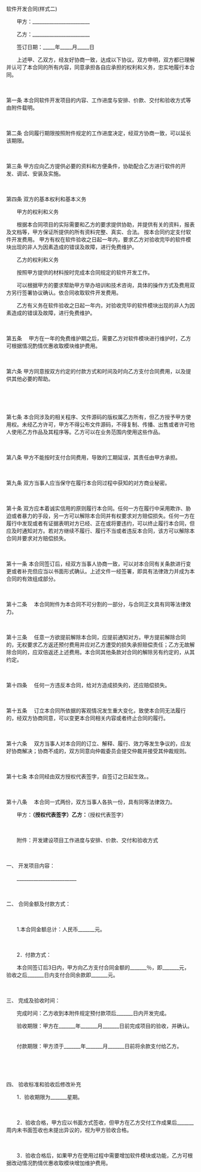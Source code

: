 



软件开发合同(样式二)



 

　　甲方：________________________　　

　　乙方：________________________　　

　　签订日期：_____年_____月_____日 　　

　　上述甲、乙双方，经友好协商一致，达成以下协议。双方申明，双方都已理解并认可了本合同的所有内容，同意承担各自应承担的权利和义务，忠实地履行本合同。 

　　

第一条
本合同软件开发项目的内容、工作进度与安排、价款、交付和验收方式等由附件载明。

　　

第二条
合同履行期限按照附件规定的工作进度决定，经双方协商一致，可以延长该期限。

　　

第三条
甲方应向乙方提供必要的资料和方便条件，协助配合乙方进行软件的开发、调试、安装及实施。

　　

第四条
双方的基本权利和基本义务　　

　　甲方的权利和义务 　　

　　根据本合同项目的实际需要和乙方的要求提供协助，并提供有关的资料，报表及文档等，甲方保证所提供的所有资料完整、真实、合法。 按本合同约定支付软件开发费用。 甲方有权在软件验收之日起一年内，要求乙方对验收完毕的软件模块出现的非人为因素造成的错误及故障，进行免费维护。　　

　　乙方的权利和义务 　　

　　按照甲方提供的材料按时完成本合同规定的软件开发工作。 

　　可以根据甲方的要求帮助甲方举办培训和技术咨询，具体的操作方式及费用双方另行签署协议确认。依合同收取软件开发费用。

　　乙方有义务在软件验收之日起一年内，对验收完毕的软件模块出现的非人为因素造成的错误及故障，进行免费维护。 

　　

第五条
　甲方在一年的免费维护期之后，需要乙方对软件模块进行维护时，乙方可根据情况酌情优惠收取模块维护费用。

　　

第六条
甲方同意按双方约定的付款方式和时间及时向乙方支付合同费用，以及提供其他必要的帮助。

　　

　　

第七条
本合同涉及的相关程序、文件源码的版权属乙方所有，但乙方授予甲方使用权。未经乙方许可，甲方不得公布文件源码，不得复制、传播、出售或者许可他人使用乙方作品及其程序等。乙方可以在业务范围内使用这些作品。

　　

第八条
甲方不能按时支付合同费用，导致的工期延误，其责任由甲方承担。

　　

第九条
双方当事人应当保守在履行本合同过程中获知的对方商业秘密。

　　

第十条
双方应本着诚实信用的原则履行本合同。任何一方在履行中采用欺诈、胁迫或者暴力的手段，另一方可以解除本合同并有权要求对方赔偿损失。任何一方在履行中发现或者有证据表明对方已经、正在或将要违约，可以终止履行本合同，但应及时通知对方。若对方继续不履行、履行不当或者违反本合同，该方可以解除本合同并要求对方赔偿损失。

　　

第十一条
本合同签订后，经双方当事人协商一致，可以对本合同有关条款进行变更或者补充但应当以书面形式确认。上述文件一经签署，即具有法律效力并成为本合同的有效组成部分。

　　

第十二条
　本合同附件为本合同不可分割的一部分，与合同正文具有同等法律效力。

　　

第十三条
　任意一方欲提前解除本合同，应提前通知对方。甲方提前解除合同的，无权要求乙方返还预付费用并应对乙方遭受的损失承担赔偿责任；乙方无故解除合同的，应双倍返还上述费用。本合同其他条款对合同的解除另有约定的，从其约定。

　　

第十四条
　任何一方违反本合同，给对方造成损失的，还应赔偿损失。

　　

第十五条
　订立本合同所依据的客观情况发生重大变化，致使本合同无法履行的，经双方协商同意，可以变更本合同相关内容或者终止合同的履行。

　　

第十六条
　双方当事人对本合同的订立、解释、履行、效力等发生争议的，应友好协商解决；协商不成的，双方同意向仲裁委员会提交仲裁并接受其仲裁规则。

　　

第十七条
本合同经由双方授权代表签字，自签订之日起生效。。

　　

第十八条
　本合同一式两份，双方当事人各执一份，具有同等法律效力。　　

　　甲方：__________（授权代表签字）乙方：__________（授权代表签字） 

　　 

　　附件：开发建设项目工作进度与安排、价款、交付和验收方式 

　　

一、
开发项目内容：

　　_________________________

　　

二、
合同金额及付款方式：

　　 

　　1.本合同金额总计：人民币_______元。 

　　

　　2．付款方式： 　　

　　本合同签订后3日内，甲方向乙方支付合同金额的_______％，即_______元，验收之后_______日内支付合同余款即_______元。 

　　

三、
完成及验收时间： 　　

　　完成时间：乙方收到本附件规定预付款项后_______日内开发完成。 　　

　　验收期限：甲方在_______年_______月_______日前完成项目的验收，并确认。 　　

　　付款期限：甲方须于_______年_______月_______日前将余款支付给乙方。 

　　

　　

四、
验收标准和验收后修改补充 　　

　　1．验收期限为_______星期。 

　　

　　2．验收合格，甲方应以书面方式签收，但甲方在乙方交付工作成果后_______周内未书面签收也未提出异议的，视为甲方验收合格。 

　　

　　3．验收合格后，如果甲方在使用过程中需要增加软件模块或功能，乙方可根据改动情况酌情优惠收取模块增加维护费用。 

　　